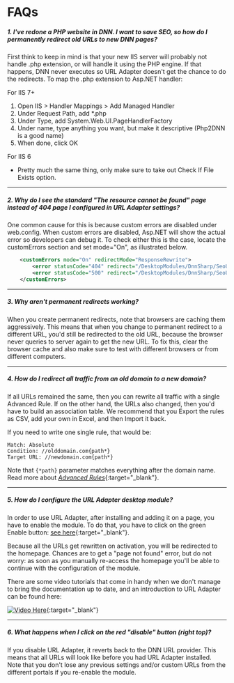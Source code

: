 # FAQs

##### 1. I've redone a PHP website in DNN. I want to save SEO, so how do I permanently redirect old URLs to new DNN pages?

First think to keep in mind is that your new IIS server will probably not handle .php extension, or will handle it using the PHP engine. If that happens, DNN never executes so URL Adapter doesn't get the chance to do the redirects. To map the .php extension to Asp.NET handler:

For IIS 7+
1. Open IIS > Handler Mappings > Add Managed Handler
2. Under Request Path, add *.php
3. Under Type, add System.Web.UI.PageHandlerFactory
4. Under name, type anything you want, but make it descriptive (Php2DNN is a good name)
5. When done, click OK

For IIS 6
* Pretty much the same thing, only make sure to take out Check If File Exists option.

***

##### 2. Why do I see the standard "The resource cannot be found" page instead of 404 page I configured in URL Adapter settings?

One common cause for this is because custom errors are disabled under web.config. When custom errors are disabled, Asp.NET will show the actual error so developers can debug it. To check either this is the case, locate the customErrors section and set mode="On", as illustrated below.
```xml
    <customErrors mode="On" redirectMode="ResponseRewrite">
        <error statusCode="404" redirect="/DesktopModules/DnnSharp/SeoUrlAdapter/NotFound.aspx" />
        <error statusCode="500" redirect="/DesktopModules/DnnSharp/SeoUrlAdapter/InternalError.aspx" />
    </customErrors>
```

***

##### 3. Why aren't permanent redirects working?

When you create permanent redirects, note that browsers are caching them aggressively. This means that when you change to permanent redirect to a different URL, you'd still be redirected to the old URL, because the browser never queries to server again to get the new URL. To fix this, clear the browser cache and also make sure to test with different browsers or from different computers.

***

##### 4. How do I redirect all traffic from an old domain to a new domain?

If all URLs remained the same, then you can rewrite all traffic with a single Advanced Rule. If on the other hand, the URLs also changed, then you'd have to build an association table. We recommend that you Export the rules as CSV, add your own in Excel, and then Import it back.

If you need to write one single rule, that would be:

    Match: Absolute
    Condition: //olddomain.com{path*}
    Target URL: //newdomain.com{path*}

Note that `{*path}` parameter matches everything after the domain name. Read more about [*Advanced Rules*](settings-reference/advanced_rules.html){:target="_blank"}.

***

##### 5. How do I configure the URL Adapter desktop module?

In order to use URL Adapter, after installing and adding it on a page, you have to enable the module. To do that, you have to click on the green Enable button: [see here](//screencast.com/t/Rd2d3qVuw){:target="_blank"}. 

Because all the URLs get rewritten on activation, you will be redirected to the homepage. Chances are to get a "page not found" error, but do not worry: as soon as you manually re-access the homepage you'll be able to continue with the configuration of the module.

There are some video tutorials that come in handy when we don't manage to bring the documentation up to date, and an introduction to URL Adapter can be found here:

[![Video Here](https://img.youtube.com/vi/pk0YHxwzROI/0.jpg)](https://www.youtube.com/watch?v=pk0YHxwzROI){:target="_blank"}

***

##### 6. What happens when I click on the red "disable" button (right top)?

If you disable URL Adapter, it reverts back to the DNN URL provider. This means that all URLs will look like before you had URL Adapter installed. Note that you don't lose any previous settings and/or custom URLs from the different portals if you re-enable the module.
